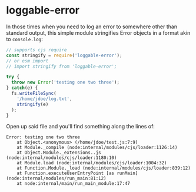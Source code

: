 # loggable-error

In those times when you need to log an error to somewhere other than standard output, this simple module stringifies Error objects in a format akin to `console.log`:

```js
// supports cjs require
const stringify = require('loggable-error');
// or esm import
// import stringify from 'loggable-error';

try {
  throw new Error('testing one two three');
} catch(e) {
  fs.writeFileSync(
    '/home/jdoe/log.txt',
    stringify(e)
  );
}
```

Open up said file and you'll find something along the lines of:

```
Error: testing one two three
    at Object.<anonymous> (/home/jdoe/test.js:7:9)
    at Module._compile (node:internal/modules/cjs/loader:1126:14)
    at Object.Module._extensions..js (node:internal/modules/cjs/loader:1180:10)
    at Module.load (node:internal/modules/cjs/loader:1004:32)
    at Function.Module._load (node:internal/modules/cjs/loader:839:12)
    at Function.executeUserEntryPoint [as runMain] (node:internal/modules/run_main:81:12)
    at node:internal/main/run_main_module:17:47
```
